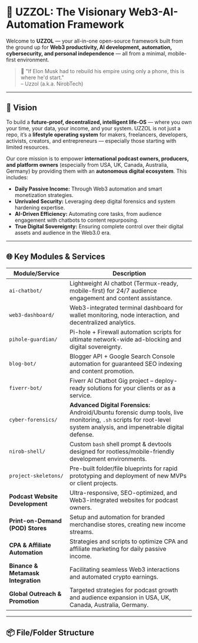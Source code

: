# 🧠 UZZOL: The Visionary Web3-AI-Automation Framework

Welcome to **UZZOL** — your all-in-one open-source framework built from the ground up for **Web3 productivity, AI development, automation, cybersecurity, and personal independence** — all from a minimal, mobile-first environment.

> 🧬 "If Elon Musk had to rebuild his empire using only a phone, this is where he'd start."  
> – Uzzol (a.k.a. NirobTech)

---

## 🚀 Vision

To build a **future-proof, decentralized, intelligent life-OS** — where you own your time, your data, your income, and your system. UZZOL is not just a repo, it’s a **lifestyle operating system** for makers, freelancers, developers, activists, creators, and entrepreneurs — especially those starting with limited resources.

Our core mission is to empower **international podcast owners, producers, and platform owners** (especially from USA, UK, Canada, Australia, Germany) by providing them with an **autonomous digital ecosystem**. This includes:

* **Daily Passive Income:** Through Web3 automation and smart monetization strategies.
* **Unrivaled Security:** Leveraging deep digital forensics and system hardening expertise.
* **AI-Driven Efficiency:** Automating core tasks, from audience engagement with chatbots to content repurposing.
* **True Digital Sovereignty:** Ensuring complete control over their digital assets and audience in the Web3.0 era.

---

## 🌐 Key Modules & Services

| Module/Service | Description |
|----------------|-------------|
| `ai-chatbot/` | Lightweight AI chatbot (Termux-ready, mobile-first) for 24/7 audience engagement and content assistance. |
| `web3-dashboard/` | Web3-integrated terminal dashboard for wallet monitoring, node interaction, and decentralized analytics. |
| `pihole-guardian/` | Pi-hole + Firewall automation scripts for ultimate network-wide ad-blocking and digital sovereignty. |
| `blog-bot/` | Blogger API + Google Search Console automation for guaranteed SEO indexing and content promotion. |
| `fiverr-bot/` | Fiverr AI Chatbot Gig project – deploy-ready solutions for your clients or as a service. |
| `cyber-forensics/` | **Advanced Digital Forensics:** Android/Ubuntu forensic dump tools, live monitoring, `.sh` scripts for root-level system analysis, and impenetrable digital defense. |
| `nirob-shell/` | Custom `bash` shell prompt & devtools designed for rootless/mobile-friendly development environments. |
| `project-skeletons/` | Pre-built folder/file blueprints for rapid prototyping and deployment of new MVPs or client projects. |
| **Podcast Website Development** | Ultra-responsive, SEO-optimized, and Web3-integrated websites for podcast owners. |
| **Print-on-Demand (POD) Stores** | Setup and automation for branded merchandise stores, creating new income streams. |
| **CPA & Affiliate Automation** | Strategies and scripts to optimize CPA and affiliate marketing for daily passive income. |
| **Binance & Metamask Integration** | Facilitating seamless Web3 interactions and automated crypto earnings. |
| **Global Outreach & Promotion** | Targeted strategies for podcast growth and audience expansion in USA, UK, Canada, Australia, Germany. |

---

## 📦 File/Folder Structure
